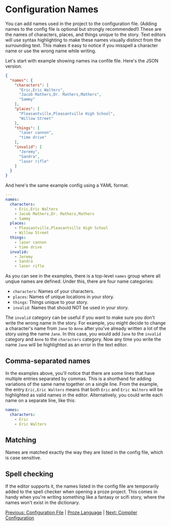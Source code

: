 # Configuration Names

You can add names used in the project to the configuration file. (Adding names to the config file is optional but strongly recommended!) These are the names of characters, places, and things unique to the story. Text editors will use syntax highlighting to make these names visually distinct from the surrounding text. This makes it easy to notice if you misspell a character name or use the wrong name while writing.

Let's start with example showing names ina confile file. Here's the JSON version.

```json
{
  "names": {
    "characters": [
      "Eric,Eric Walters",
      "Jacob Mathers,Dr. Mathers,Mathers",
      "Sammy"
    ],
    "places": [
      "Pleasantville,Pleasantville High School",
      "Willow Street"
    ],
    "things": [
      "laser cannon",
      "time drive"
    ],
    "invalid": [
      "Jeremy",
      "Sandra",
      "laser rifle"
    ]
  }
}
```

And here's the same example config using a YAML format.

```yaml
---
names:
  characters:
    - Eric,Eric Walters
    - Jacob Mathers,Dr. Mathers,Mathers
    - Sammy
  places:
    - Pleasantville,Pleasantville High School
    - Willow Street
  things:
    - laser cannon
    - time drive
  invalid:
    - Jeremy
    - Sandra
    - laser rifle
```

As you can see in the examples, there is a top-level `names` group where all unqiue names are defined. Under this, there are four name categories:
- `characters`: Names of your characters.
- `places`: Names of unique locations in your story.
- `things`: Things unique to your story.
- `invalid`: Names that should NOT be used in your story.

The `invalid` category can be useful if you want to make sure you don't write the wrong name in the story. For example, you might decide to change a character's name from `Jane` to `Anne` after you've already written a lot of the story using the name `Jane`. In this case, you would add `Jane` to the `invalid` category and `Anne` to the `characters` category. Now any time you write the name `Jane` will be highlighted as an error in the text editor.

## Comma-separated names

In the examples above, you'll notice that there are some lines that have multiple entries separated by commas. This is a shorthand for adding variations of the same name together on a single line. From the example, the entry `Eric,Eric Walters` means that both `Eric` and `Eric Walters` will be highlighted as valid names in the editor. Alternatively, you could write each name on a separate line, like this:

```yaml
names:
  characters:
    - Eric
    - Eric Walters
```

## Matching

Names are matched exactly the way they are listed in the config file, which is case sensitive.

## Spell checking

If the editor supports it, the names listed in the config file are temporarily added to the spell checker when opening a proze project. This comes in handy when you're writing something like a fantasy or scifi story, where the names won't exist in the dictionary.


[Previous: Configuration File](./config.md) | [Proze Language](./proze-language.md) | [Next: Compiler Configuration](./config-compiler.md)
